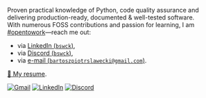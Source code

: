 Proven practical knowledge of Python, code quality assurance and delivering production-ready, documented & well-tested software.<br />
With numerous FOSS contributions and passion for learning, I am [#opentowork](https://www.linkedin.com/in/bswck/)—reach me out:
- via [LinkedIn (`bswck`)](https://www.linkedin.com/in/bswck/),
- via [Discord (`bswck`)](https://discord.com/users/712654007876976750),
- via [e-mail (`bartoszpiotrslawecki@gmail.com`)](mailto:bartoszpiotrslawecki@gmail.com).

[🔗 My resume](https://raw.githubusercontent.com/bswck/bswck/main/RESUME.pdf).

[![Gmail](https://img.shields.io/badge/Gmail-D14836?style=for-the-badge&logo=gmail&logoColor=white)](mailto:bswck.dev@gmail.com)
[![LinkedIn](https://img.shields.io/badge/linkedin-%230077B5.svg?style=for-the-badge&logo=linkedin&logoColor=white)](https://linkedin.com/in/bswck)
[![Discord](https://img.shields.io/badge/Discord-%235865F2.svg?style=for-the-badge&logo=discord&logoColor=white)](https://discord.com/users/712654007876976750)
